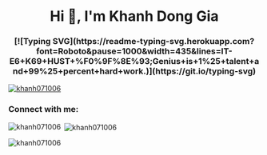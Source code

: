 <h1 align="center">Hi 👋, I'm Khanh Dong Gia</h1>
<h3 align="center">[![Typing SVG](https://readme-typing-svg.herokuapp.com?font=Roboto&pause=1000&width=435&lines=IT-E6+K69+HUST+%F0%9F%8E%93;Genius+is+1%25+talent+and+99%25+percent+hard+work.)](https://git.io/typing-svg)</h3>

<p align="left"> <a href="https://github.com/ryo-ma/github-profile-trophy"><img src="https://github-profile-trophy.vercel.app/?username=khanh071006" alt="khanh071006" /></a> </p>

<h3 align="left">Connect with me:</h3>
<p align="left">
</p>

<p><img align="left" src="https://github-readme-stats.vercel.app/api/top-langs?username=khanh071006&show_icons=true&locale=en&layout=compact" alt="khanh071006" /></p>

<p>&nbsp;<img align="center" src="https://github-readme-stats.vercel.app/api?username=khanh071006&show_icons=true&locale=en" alt="khanh071006" /></p>

<p><img align="center" src="https://github-readme-streak-stats.herokuapp.com/?user=khanh071006&" alt="khanh071006" /></p>
